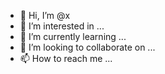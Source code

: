 - 👋 Hi, I’m @x
- 👀 I’m interested in ...
- 🌱 I’m currently learning ...
- 💞️ I’m looking to collaborate on ...
- 📫 How to reach me ...

<!---
x is a ✨ special ✨ repository because its `README.md` (this file) appears on your GitHub profile.
You can click the Preview link to take a look at your changes.
--->
